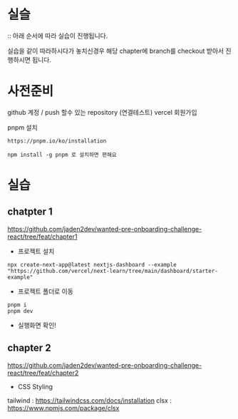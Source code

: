 # 실슬
:: 아래 순서에 따라 실습이 진행됩니다. 

실습을 같이 따라하시다가 놓치신경우 해당 chapter에 branch를 checkout 받아서 진행하시면 됩니다. 

# 사전준비

github 계정 / push 할수 있는 repository (연결테스트)
vercel 회원가입

pnpm 설치
```
https://pnpm.io/ko/installation

npm install -g pnpm 로 설치하면 편해요
```



# 실습
## chatpter 1
https://github.com/jaden2dev/wanted-pre-onboarding-challenge-react/tree/feat/chapter1

- 프로젝트 설치 

```
npx create-next-app@latest nextjs-dashboard --example "https://github.com/vercel/next-learn/tree/main/dashboard/starter-example"
```

- 프로젝트 폴더로 이동
```
pnpm i
pnpm dev
```

- 실행화면 확인!


## chapter 2
https://github.com/jaden2dev/wanted-pre-onboarding-challenge-react/tree/feat/chapter2
- CSS Styling

tailwind : https://tailwindcss.com/docs/installation
clsx : https://www.npmjs.com/package/clsx






